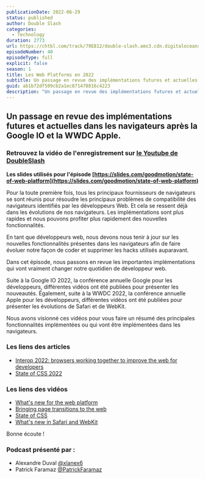 ```yaml
---
publicationDate: 2022-06-29
status: published
author: Double Slash
categories:
  - Technology
duration: 2773
url: https://chtbl.com/track/79E812/double-slash.ams3.cdn.digitaloceanspaces.com/DS_040_webapi22.mp3
episodeNumber: 40
episodeType: full
explicit: false
season: 1
title: Les Web Platforms en 2022
subtitle: Un passage en revue des implémentations futures et actuelles dans les navigateurs après la Google IO et la WWDC Apple.
guid: ab1b72df509cb2a1ec871478816c4223
description: "Un passage en revue des implémentations futures et actuelles dans les navigateurs après la Google IO et la WWDC Apple. Retrouvez la vidéo de l'enregistrement sur le Youtube de DoubleSlash Les slides utilisés pour l'épisode https://slides.com/goodmotion/state-of-web-platform Pour la toute première fois, tous les principaux fournisseurs de navigateurs se sont réunis pour résoudre les principaux problèmes de compatibilité des navigateurs identifiés par les développeurs Web. Et cela se ressent déjà dans les évolutions de nos navigateurs. Les implémentations sont plus rapides et nous pouvons profiter plus rapidement des nouvelles fonctionnalités. En tant que développeurs web, nous devons nous tenir à jour sur les nouvelles fonctionnalités présentes dans les navigateurs afin de faire évoluer notre façon de coder et supprimer les hacks utilisés auparavant. Dans cet épisode, nous passons en revue les importantes implémentations qui vont vraiment changer notre quotidien de développeur web. Suite à la Google IO 2022, la conférence annuelle Google pour les développeurs, différentes vidéos ont été publiées pour présenter les nouveautés. Également, suite à la WWDC 2022, la conférence annuelle Apple pour les développeurs, différentes vidéos ont été publiées pour présenter les évolutions de Safari et de WebKit. Nous avons visionné ces vidéos pour vous faire un résumé des principales fonctionnalités implémentées ou qui vont être implémentées dans les navigateurs. Les liens des articles Interop 2022: browsers working together to improve the web for developers State of CSS 2022 Les liens des vidéos What's new for the web platform Bringing page transitions to the web State of CSS What's new in Safari and WebKit Bonne écoute ! Podcast présenté par : Alexandre Duval @xlanex6 Patrick Faramaz @PatrickFaramaz"
---
```


## Un passage en revue des implémentations futures et actuelles dans les navigateurs après la Google IO et la WWDC Apple.

### Retrouvez la vidéo de l'enregistrement sur [le Youtube de DoubleSlash](https://youtu.be/41oHH_opXKg)

**Les slides utilisés pour l'épisode [https://slides.com/goodmotion/state-of-web-platform](https://slides.com/goodmotion/state-of-web-platform)**

Pour la toute première fois, tous les principaux fournisseurs de navigateurs se sont réunis pour résoudre les principaux problèmes de compatibilité des navigateurs identifiés par les développeurs Web.
Et cela se ressent déjà dans les évolutions de nos navigateurs. Les implémentations sont plus rapides et nous pouvons profiter plus rapidement des nouvelles fonctionnalités.

En tant que développeurs web, nous devons nous tenir à jour sur les nouvelles fonctionnalités présentes dans les navigateurs afin de faire évoluer notre façon de coder et supprimer les hacks utilisés auparavant.

Dans cet épisode, nous passons en revue les importantes implémentations qui vont vraiment changer notre quotidien de développeur web.

Suite à la Google IO 2022, la conférence annuelle Google pour les développeurs, différentes vidéos ont été publiées pour présenter les nouveautés.
Également, suite à la WWDC 2022, la conférence annuelle Apple pour les développeurs, différentes vidéos ont été publiées pour présenter les évolutions de Safari et de WebKit.

Nous avons visionné ces vidéos pour vous faire un résumé des principales fonctionnalités implémentées ou qui vont être implémentées dans les navigateurs.

### Les liens des articles

- [Interop 2022: browsers working together to improve the web for developers](https://web.dev/interop-2022/)
- [State of CSS 2022](https://web.dev/state-of-css-2022/)

### Les liens des vidéos

- [What's new for the web platform](https://youtu.be/5b4YcLB4DVI)
- [Bringing page transitions to the web](https://youtu.be/JCJUPJ_zDQ4)
- [State of CSS](https://youtu.be/Xy9ZXRRgpLk)
- [What's new in Safari and WebKit](https://developer.apple.com/videos/play/wwdc2022/10048/)

Bonne écoute !

### Podcast présenté par :

- Alexandre Duval [@xlanex6](https://twitter.com/xlanex6)
- Patrick Faramaz [@PatrickFaramaz](https://twitter.com/PatrickFaramaz)
